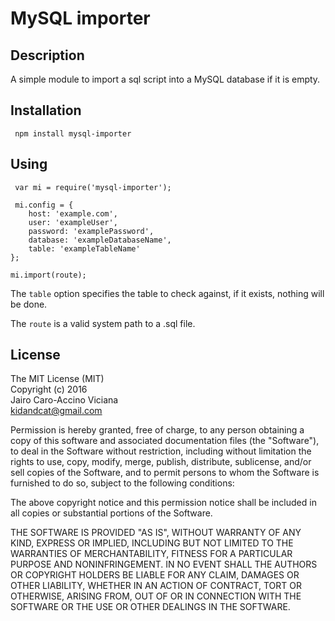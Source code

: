 # MySQL importer



## Description

A simple module to import a sql script into a MySQL database if it is empty.  


## Installation

     npm install mysql-importer

## Using

     var mi = require('mysql-importer');
     
     mi.config = {
        host: 'example.com',
        user: 'exampleUser',
        password: 'examplePassword',
        database: 'exampleDatabaseName',
        table: 'exampleTableName'
    };
    
    mi.import(route);

 The `table` option specifies the table to check against, if it exists, nothing will be done.     
 
 The `route` is a valid system path to a .sql file.


## License

The MIT License (MIT)   
Copyright (c) 2016   
Jairo Caro-Accino Viciana   
kidandcat@gmail.com

Permission is hereby granted, free of charge, to any person obtaining a copy of this software and associated documentation files (the "Software"), to deal in the Software without restriction, including without limitation the rights to use, copy, modify, merge, publish, distribute, sublicense, and/or sell copies of the Software, and to permit persons to whom the Software is furnished to do so, subject to the following conditions:

The above copyright notice and this permission notice shall be included in all copies or substantial portions of the Software.

THE SOFTWARE IS PROVIDED "AS IS", WITHOUT WARRANTY OF ANY KIND, EXPRESS OR IMPLIED, INCLUDING BUT NOT LIMITED TO THE WARRANTIES OF MERCHANTABILITY, FITNESS FOR A PARTICULAR PURPOSE AND NONINFRINGEMENT. IN NO EVENT SHALL THE AUTHORS OR COPYRIGHT HOLDERS BE LIABLE FOR ANY CLAIM, DAMAGES OR OTHER LIABILITY, WHETHER IN AN ACTION OF CONTRACT, TORT OR OTHERWISE, ARISING FROM, OUT OF OR IN CONNECTION WITH THE SOFTWARE OR THE USE OR OTHER DEALINGS IN THE SOFTWARE.

